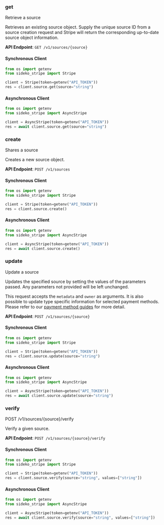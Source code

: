 
### get <a name="get"></a>
Retrieve a source

<p>Retrieves an existing source object. Supply the unique source ID from a source creation request and Stripe will return the corresponding up-to-date source object information.</p>

**API Endpoint**: `GET /v1/sources/{source}`

#### Synchronous Client

```python
from os import getenv
from sideko_stripe import Stripe

client = Stripe(token=getenv("API_TOKEN"))
res = client.source.get(source="string")
```

#### Asynchronous Client

```python
from os import getenv
from sideko_stripe import AsyncStripe

client = AsyncStripe(token=getenv("API_TOKEN"))
res = await client.source.get(source="string")
```

### create <a name="create"></a>
Shares a source

<p>Creates a new source object.</p>

**API Endpoint**: `POST /v1/sources`

#### Synchronous Client

```python
from os import getenv
from sideko_stripe import Stripe

client = Stripe(token=getenv("API_TOKEN"))
res = client.source.create()
```

#### Asynchronous Client

```python
from os import getenv
from sideko_stripe import AsyncStripe

client = AsyncStripe(token=getenv("API_TOKEN"))
res = await client.source.create()
```

### update <a name="update"></a>
Update a source

<p>Updates the specified source by setting the values of the parameters passed. Any parameters not provided will be left unchanged.</p>

<p>This request accepts the <code>metadata</code> and <code>owner</code> as arguments. It is also possible to update type specific information for selected payment methods. Please refer to our <a href="/docs/sources">payment method guides</a> for more detail.</p>

**API Endpoint**: `POST /v1/sources/{source}`

#### Synchronous Client

```python
from os import getenv
from sideko_stripe import Stripe

client = Stripe(token=getenv("API_TOKEN"))
res = client.source.update(source="string")
```

#### Asynchronous Client

```python
from os import getenv
from sideko_stripe import AsyncStripe

client = AsyncStripe(token=getenv("API_TOKEN"))
res = await client.source.update(source="string")
```

### verify <a name="verify"></a>
POST /v1/sources/{source}/verify

<p>Verify a given source.</p>

**API Endpoint**: `POST /v1/sources/{source}/verify`

#### Synchronous Client

```python
from os import getenv
from sideko_stripe import Stripe

client = Stripe(token=getenv("API_TOKEN"))
res = client.source.verify(source="string", values=["string"])
```

#### Asynchronous Client

```python
from os import getenv
from sideko_stripe import AsyncStripe

client = AsyncStripe(token=getenv("API_TOKEN"))
res = await client.source.verify(source="string", values=["string"])
```
